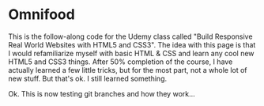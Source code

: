 # Omnifood

This is the follow-along code for the Udemy class called "Build Responsive Real World Websites with HTML5 and CSS3".
The idea with this page is that I would refamiliarize myself with basic HTML & CSS and learn any cool new HTML5 and CSS3 things.
After 50% completion of the course, I have actually learned a few little tricks, but for the most part, not a whole lot of new stuff.
But that's ok. I still learned something.

Ok. This is now testing git branches and how they work...